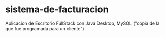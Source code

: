 # sistema-de-facturacion
Aplicacion de Escritorio FullStack con Java Desktop, MySQL ("copia de la que fue programada para un cliente")
